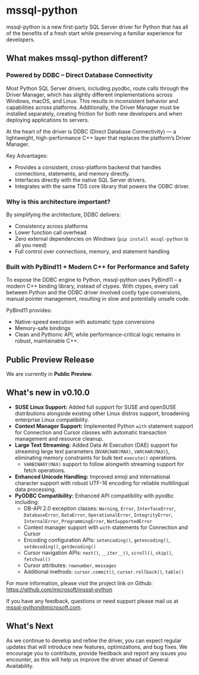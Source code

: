 # mssql-python

mssql-python is a new first-party SQL Server driver for Python that has all of the benefits of a fresh start while preserving a familiar experience for developers.

## What makes mssql-python different?

### Powered by DDBC – Direct Database Connectivity

Most Python SQL Server drivers, including pyodbc, route calls through the Driver Manager, which has slightly different implementations across Windows, macOS, and Linux. This results in inconsistent behavior and capabilities across platforms. Additionally, the Driver Manager must be installed separately, creating friction for both new developers and when deploying applications to servers.

At the heart of the driver is DDBC (Direct Database Connectivity) — a lightweight, high-performance C++ layer that replaces the platform’s Driver Manager.

Key Advantages:

- Provides a consistent, cross-platform backend that handles connections, statements, and memory directly.
- Interfaces directly with the native SQL Server drivers.
- Integrates with the same TDS core library that powers the ODBC driver.

### Why is this architecture important?

By simplifying the architecture, DDBC delivers:

- Consistency across platforms
- Lower function call overhead
- Zero external dependencies on Windows (`pip install mssql-python` is all you need)
- Full control over connections, memory, and statement handling

### Built with PyBind11 + Modern C++ for Performance and Safety

To expose the DDBC engine to Python, mssql-python uses PyBind11 – a modern C++ binding library, instead of ctypes. With ctypes, every call between Python and the ODBC driver involved costly type conversions, manual pointer management, resulting in slow and potentially unsafe code.

PyBind11 provides:

- Native-speed execution with automatic type conversions
- Memory-safe bindings
- Clean and Pythonic API, while performance-critical logic remains in robust, maintainable C++.

## Public Preview Release

We are currently in **Public Preview**.

## What's new in v0.10.0

- **SUSE Linux Support:** Added full support for SUSE and openSUSE distributions alongside existing other Linux distros support, broadening enterprise Linux compatibility.
- **Context Manager Support:** Implemented Python `with` statement support for Connection and Cursor classes with automatic transaction management and resource cleanup.
- **Large Text Streaming:** Added Data At Execution (DAE) support for streaming large text parameters (`NVARCHAR(MAX)`, `VARCHAR(MAX)`), eliminating memory constraints for bulk text `execute()` operations.
  - `VARBINARY(MAX)` support to follow alongwith streaming support for fetch operations.
- **Enhanced Unicode Handling:** Improved emoji and international character support with robust UTF-16 encoding for reliable multilingual data processing.
- **PyODBC Compatibility:** Enhanced API compatibility with pyodbc including:
  - DB-API 2.0 exception classes: `Warning`, `Error`, `InterfaceError`, `DatabaseError`, `DataError`, `OperationalError`, `IntegrityError`, `InternalError`, `ProgrammingError`, `NotSupportedError`
  - Context manager support with `with` statements for Connection and Cursor
  - Encoding configuration APIs: `setencoding()`, `getencoding()`, `setdecoding()`, `getdecoding()`
  - Cursor navigation APIs: `next()`, `__iter__()`, `scroll()`, `skip()`, `fetchval()`
  - Cursor attributes: `rownumber`, `messages`
  - Additional methods: `cursor.commit()`, `cursor.rollback()`, `table()`

For more information, please visit the project link on Github: https://github.com/microsoft/mssql-python

If you have any feedback, questions or need support please mail us at mssql-python@microsoft.com.

## What's Next

As we continue to develop and refine the driver, you can expect regular updates that will introduce new features, optimizations, and bug fixes. We encourage you to contribute, provide feedback and report any issues you encounter, as this will help us improve the driver ahead of General Availability.